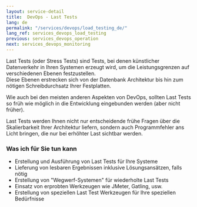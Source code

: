 ```yaml
---
layout: service-detail
title:  DevOps - Last Tests
lang: de
permalink: "/services/devops/load_testing_de/"
lang_ref: services_devops_load_testing
previous: services_devops_operation
next: services_devops_monitoring
---
```

Last Tests (oder Stress Tests) sind Tests, bei denen künstlicher Datenverkehr in Ihren Systemen erzeugt wird, um die Leistungsgrenzen auf verschiedenen Ebenen festzustellen.  
Diese Ebenen erstrecken sich von der Datenbank Architektur bis hin zum nötigen Schreibdurchsatz Ihrer Festplatten.  

Wie auch bei den meisten anderen Aspekten von DevOps, sollten Last Tests so früh wie möglich in die Entwicklung eingebunden werden (aber nicht früher).

Last Tests werden Ihnen nicht nur entscheidende frühe Fragen über die Skalierbarkeit Ihrer Architektur liefern, sondern auch Programmfehler ans Licht bringen, die nur bei erhöhter Last sichtbar werden.

### Was ich für Sie tun kann
- Erstellung und Ausführung von Last Tests für Ihre Systeme
- Lieferung von lesbaren Ergebnissen inklusive Lösungsansätzen, falls nötig
- Erstellung von "Wegwerf-Systemen" für wiederholte Last Tests
- Einsatz von erprobten Werkzeugen wie JMeter, Gatling, usw.
- Erstellung von speziellen Last Test Werkzeugen für Ihre speziellen Bedürfnisse
